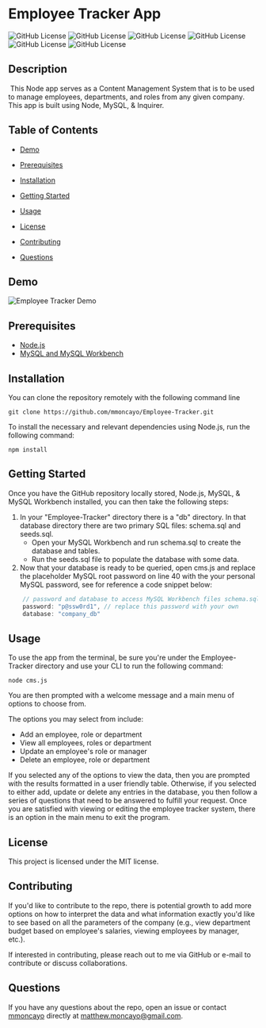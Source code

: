 # Employee Tracker App
![GitHub License](https://img.shields.io/github/license/mmoncayo/Employee-Tracker) ![GitHub License](https://img.shields.io/github/repo-size/mmoncayo/Employee-Tracker) ![GitHub License](https://img.shields.io/github/package-json/dependency-version/mmoncayo/Employee-Tracker/mysql) ![GitHub License](https://img.shields.io/github/package-json/dependency-version/mmoncayo/Employee-Tracker/console.table) ![GitHub License](https://img.shields.io/github/package-json/dependency-version/mmoncayo/Employee-Tracker/inquirer) ![GitHub License](https://img.shields.io/github/followers/mmoncayo?style=social)

## Description
​
This Node app serves as a Content Management System that is to be used to manage employees, departments, and roles from any given company. This app is built using Node, MySQL, &amp; Inquirer.

## Table of Contents 

* [Demo](#demo)

* [Prerequisites](#prerequisites)

* [Installation](#installation)

* [Getting Started](#getting%20started)

* [Usage](#usage)

* [License](#license)

* [Contributing](#contributing)
​
* [Questions](#questions)

## Demo

![Employee Tracker Demo](./NoteTakerDemo.gif)

## Prerequisites

* [Node.js](https://nodejs.dev/)
* [MySQL and MySQL Workbench](https://dev.mysql.com/downloads/mysql)

## Installation

You can clone the repository remotely with the following command line

```
git clone https://github.com/mmoncayo/Employee-Tracker.git
```

To install the necessary and relevant dependencies using Node.js, run the following command:

```
npm install
```

## Getting Started

Once you have the GitHub repository locally stored, Node.js, MySQL, & MySQL Workbench installed, you can then take the following steps:

1. In your "Employee-Tracker" directory there is a "db" directory. In that database directory there are two primary SQL files: schema.sql and seeds.sql. 
    * Open your MySQL Workbench and run schema.sql to create the database and tables.
    * Run the seeds.sql file to populate the database with some data.
2. Now that your database is ready to be queried, open cms.js and replace the placeholder MySQL root password on line 40 with the your personal MySQL password, see for reference a code snippet below:
```js
    // password and database to access MySQL Workbench files schema.sql & seeds.sql
    password: "p@ssw0rd1", // replace this password with your own 
    database: "company_db"
```

## Usage

To use the app from the terminal, be sure you're under the Employee-Tracker directory and use your CLI to run the following command:

```
node cms.js
```

You are then prompted with a welcome message and a main menu of options to choose from. 

The options you may select from include:

* Add an employee, role or department
* View all employees, roles or department
* Update an employee's role or manager
* Delete an employee, role or department

If you selected any of the options to view the data, then you are prompted with the results formatted in a user friendly table. Otherwise, if you selected to either add, update or delete any entries in the database, you then follow a series of questions that need to be answered to fulfill your request. Once you are satisfied with viewing or editing the employee tracker system, there is an option in the main menu to exit the program.

## License

This project is licensed under the MIT license.

## Contributing

If you'd like to contribute to the repo, there is potential growth to add more options on how to interpret the data and what information exactly you'd like to see based on all the parameters of the company (e.g., view department budget based on employee's salaries, viewing employees by manager, etc.). 

If interested in contributing, please reach out to me via GitHub or e-mail to contribute or discuss collaborations.

## Questions

If you have any questions about the repo, open an issue or contact [mmoncayo](https://github.com/mmoncayo) directly at matthew.moncayo@gmail.com.